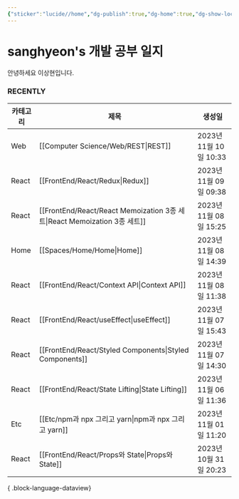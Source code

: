 ```yaml
---
{"sticker":"lucide//home","dg-publish":true,"dg-home":true,"dg-show-local-graph":"false","dg-hide":true,"dg-show-toc":"false","permalink":"/home/","hide":true,"tags":["gardenEntry"],"dgShowLocalGraph":"false","dgShowToc":"false","dgPassFrontmatter":true,"noteIcon":""}
---
```


# sanghyeon's 개발 공부 일지

안녕하세요 이상현입니다.

### RECENTLY
| 카테고리  | 제목                                                                     | 생성일                 |
| ----- | ---------------------------------------------------------------------- | ------------------- |
| Web   | [[Computer Science/Web/REST\|REST]]                                 | 2023년 11월 10일 10:33 |
| React | [[FrontEnd/React/Redux\|Redux]]                                     | 2023년 11월 09일 09:38 |
| React | [[FrontEnd/React/React Memoization 3종 세트\|React Memoization 3종 세트]] | 2023년 11월 08일 15:25 |
| Home  | [[Spaces/Home/Home\|Home]]                                          | 2023년 11월 08일 14:39 |
| React | [[FrontEnd/React/Context API\|Context API]]                         | 2023년 11월 08일 11:38 |
| React | [[FrontEnd/React/useEffect\|useEffect]]                             | 2023년 11월 07일 15:43 |
| React | [[FrontEnd/React/Styled Components\|Styled Components]]             | 2023년 11월 07일 14:30 |
| React | [[FrontEnd/React/State Lifting\|State Lifting]]                     | 2023년 11월 06일 11:36 |
| Etc   | [[Etc/npm과 npx 그리고 yarn\|npm과 npx 그리고 yarn]]                        | 2023년 11월 01일 11:20 |
| React | [[FrontEnd/React/Props와 State\|Props와 State]]                       | 2023년 10월 31일 20:23 |

{ .block-language-dataview}



<script src="https://giscus.app/client.js"
        data-repo="4anghyeon/sanghyeon-digital-garden"
        data-repo-id="R_kgDOKVgtKQ"
        data-category="General"
        data-category-id="DIC_kwDOKVgtKc4CZ2I7"
        data-mapping="title"
        data-strict="0"
        data-reactions-enabled="1"
        data-emit-metadata="0"
        data-input-position="top"
        data-theme="light_tritanopia"
        data-lang="ko"
        crossorigin="anonymous"
        async>
</script>

